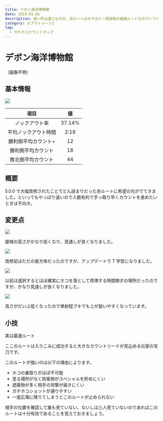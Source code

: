 ```yaml
---
title: デボン海洋博物館
date: 2019-01-01
description: 使い所は選ぶものの、右ルートはキマると一発逆転の最強ルートなのでいつでも選べるようにしておきましょう
category: スプラトゥーン2
tag:
  - ガチホコカウントマップ
---
```


# デボン海洋博物館

（画像不明）

## 基本情報

![](https://pbs.twimg.com/media/EV-GjljWkAM43Rr?format=png)

|         項目         |   値   |
| :------------------: | :----: |
|    ノックアウト率    | 37.14% |
| 平均ノックアウト時間 |  2:19  |
| 勝利側平均カウント+  |   12   |
|  勝利側平均カウント  |   18   |
|  敗北側平均カウント  |   44   |

## 概要

5.0.0 で大幅改修されたことでどん詰まりだった赤ルートに希望の光がでてきました。といってもやっぱり遠いので人数有利で手っ取り早くカウントを進めたいときは不向き。

## 変更点

![](https://pbs.twimg.com/media/E3GWBt8UYAEDarZ?format=png)

屋根の高さがかなり低くなり、見通しが良くなりました。

![](https://pbs.twimg.com/media/E3GWEDOVgAUiuo3?format=png)

改修前はただの直方体だったのですが、アップデートで T 字型になりました。

![](https://pbs.twimg.com/media/E3GWF6YVcAEXkgQ?format=png)

以前は選択するとほぼ確実にホコを落として停滞する時間稼ぎの場所だったのですが、かなり見通しが良くなりました。

![](https://pbs.twimg.com/media/E3GWH2MVUAEEQ96?format=png)

高さがだいぶ低くなったので単射程ブキでも上が狙いやすくなっています。

## 小技

実は最速ルート

ここのルートは入りこみに成功すると大きなカウントリードが見込める伝家の宝刀です。

このルートが強いのは以下の理由によります。

- ホコの裏取りがほぼ不可能
- 塗る場所がなく防衛側がスペシャルを貯めにくい
- 遮蔽物が多く相手の攻撃が届きにくい
- ガチホコショットが通りやすい
- 一度広場に降りてしまうとこのルートが止められない

相手の位置を確認して誰も見ていない、ないしは三人見ていないのであればこのルートは十分有効であることを覚えておきましょう。
